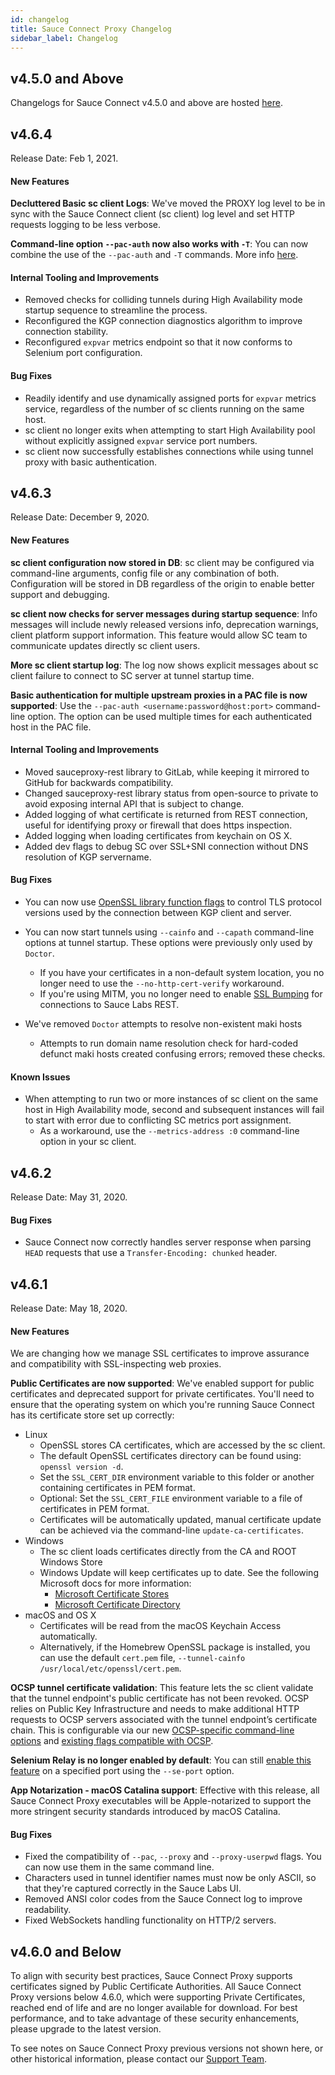 ```yaml
---
id: changelog
title: Sauce Connect Proxy Changelog
sidebar_label: Changelog
---
```



## v4.5.0 and Above

Changelogs for Sauce Connect v4.5.0 and above are hosted [here](https://changelog.saucelabs.com/en?category=sauce%20connect).


## v4.6.4

Release Date: Feb 1, 2021.

#### New Features

**Decluttered Basic sc client Logs**: We've moved the PROXY log level to be in sync with the Sauce Connect client (sc client) log level and set HTTP requests logging to be less verbose.

**Command-line option `--pac-auth` now also works with `-T`**: You can now combine the use of the `--pac-auth` and `-T` commands. More info [here](/dev/cli/sauce-connect-proxy).

#### Internal Tooling and Improvements

* Removed checks for colliding tunnels during High Availability mode startup sequence to streamline the process.
* Reconfigured the KGP connection diagnostics algorithm to improve connection stability.
* Reconfigured `expvar` metrics endpoint so that it now conforms to Selenium port configuration.

#### Bug Fixes

* Readily identify and use dynamically assigned ports for `expvar` metrics service, regardless of the number of sc clients running on the same host.
* sc client no longer exits when attempting to start High Availability pool without explicitly assigned `expvar` service port numbers.
* sc client now successfully establishes connections while using tunnel proxy with basic authentication.


## v4.6.3

Release Date: December 9, 2020.

#### New Features

**sc client configuration now stored in DB**: sc client may be configured via command-line arguments, config file or any combination of both. Configuration will be stored in DB regardless of the origin to enable better support and debugging.

**sc client now checks for server messages during startup sequence**: Info messages will include newly released versions info, deprecation warnings, client platform support information. This feature would allow SC team to communicate updates directly sc client users.

**More sc client startup log**: The log now shows explicit messages about sc client failure to connect to SC server at tunnel startup time.

**Basic authentication for multiple upstream proxies in a PAC file is now supported**: Use the `--pac-auth <username:password@host:port>` command-line option. The option can be used multiple times for each authenticated host in the PAC file.

#### Internal Tooling and Improvements

* Moved sauceproxy-rest library to GitLab, while keeping it mirrored to GitHub for backwards compatibility.
* Changed sauceproxy-rest library status from open-source to private to avoid exposing internal API that is subject to change.
* Added logging of what certificate is returned from REST connection, useful for identifying proxy or firewall that does https inspection.
* Added logging when loading certificates from keychain on OS X.
* Added dev flags to debug SC over SSL+SNI connection without DNS resolution of KGP servername.

#### Bug Fixes

* You can now use [OpenSSL library function flags](https://www.openssl.org/docs/man1.1.1/man3/SSL_CTX_set_options.html) to control TLS protocol versions used by the connection between KGP client and server.

* You can now start tunnels using `--cainfo` and `--capath` command-line options at tunnel startup. These options were previously only used by `Doctor`.
    * If you have your certificates in a non-default system location, you no longer need to use the `--no-http-cert-verify` workaround.
    * If you're using MITM, you no longer need to enable [SSL Bumping](/secure-connections/sauce-connect/security-authentication) for connections to Sauce Labs REST.

* We've removed `Doctor` attempts to resolve non-existent maki hosts   
  * Attempts to run domain name resolution check for hard-coded defunct maki hosts created confusing errors; removed these checks.

#### Known Issues

* When attempting to run two or more instances of sc client on the same host in High Availability mode, second and subsequent instances will fail to start with error due to conflicting SC metrics port assignment.
  * As a workaround, use the `--metrics-address :0` command-line option in your sc client.


## v4.6.2

Release Date: May 31, 2020.

#### Bug Fixes

* Sauce Connect now correctly handles server response when parsing `HEAD` requests that use a `Transfer-Encoding: chunked` header.


## v4.6.1

Release Date: May 18, 2020.

#### New Features

We are changing how we manage SSL certificates to improve assurance and compatibility with SSL-inspecting web proxies.

**Public Certificates are now supported**: We've enabled support for public certificates and deprecated support for private certificates. You'll need to ensure that the operating system on which you're running Sauce Connect has its certificate store set up correctly:
* Linux
   * OpenSSL stores CA certificates, which are accessed by the sc client.
   * The default OpenSSL certificates directory can be found using: `openssl version -d`.
   * Set the `SSL_CERT_DIR` environment variable to this folder or another containing certificates in PEM format.
   * Optional: Set the `SSL_CERT_FILE` environment variable to a file of certificates in PEM format.
   * Certificates will be automatically updated, manual certificate update can be achieved via the command-line `update-ca-certificates`.
* Windows
   * The sc client loads certificates directly from the CA and ROOT Windows Store
   * Windows Update will keep certificates up to date. See the following Microsoft docs for more information:
      * <a href="https://docs.microsoft.com/en-us/windows/desktop/secauthn/certificate-stores">Microsoft Certificate Stores</a>
      * <a href="https://docs.microsoft.com/en-us/windows/win32/seccertenroll/about-certificate-directory#certificate-stores">Microsoft Certificate Directory</a>
* macOS and OS X
   * Certificates will be read from the macOS Keychain Access automatically.
   * Alternatively, if the Homebrew OpenSSL package is installed, you can use the default `cert.pem` file, `--tunnel-cainfo /usr/local/etc/openssl/cert.pem`.

**OCSP tunnel certificate validation**: This feature lets the sc client validate that the tunnel endpoint's public certificate has not been revoked. OCSP relies on Public Key Infrastructure and needs to make additional HTTP requests to OCSP servers associated with the tunnel endpoint’s certificate chain. This is configurable via our new [OCSP-specific command-line options](/dev/cli/sauce-connect-proxy) and [existing flags compatible with OCSP](/secure-connections/sauce-connect/security-authentication).

**Selenium Relay is no longer enabled by default**: You can still [enable this feature](/dev/cli/sauce-connect-proxy) on a specified port using the `--se-port` option.

**App Notarization - macOS Catalina support**: Effective with this release, all Sauce Connect Proxy executables will be Apple-notarized to support the more stringent security standards introduced by macOS Catalina.

#### Bug Fixes

* Fixed the compatibility of `--pac`, `--proxy` and `--proxy-userpwd` flags. You can now use them in the same command line.
* Characters used in tunnel identifier names must now be only ASCII, so that they're captured correctly in the Sauce Labs UI.
* Removed ANSI color codes from the Sauce Connect log to improve readability.
* Fixed WebSockets handling functionality on HTTP/2 servers.


## v4.6.0 and Below

To align with security best practices, Sauce Connect Proxy supports certificates signed by Public Certificate Authorities. All Sauce Connect Proxy versions below 4.6.0, which were supporting Private Certificates, reached end of life and are no longer available for download. For best performance, and to take advantage of these security enhancements, please upgrade to the latest version.

To see notes on Sauce Connect Proxy previous versions not shown here, or other historical information, please contact our [Support Team](https://support.saucelabs.com/).
